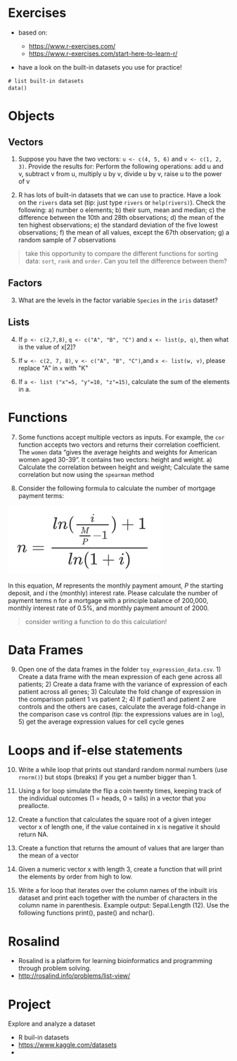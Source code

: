 # Exercises

* based on:
    * https://www.r-exercises.com/
    * https://www.r-exercises.com/start-here-to-learn-r/

* have a look on the built-in datasets you use for practice!

```
# list built-in datasets
data()
```


# Objects

## Vectors

1. Suppose you have the two vectors: `u <- c(4, 5, 6)` and `v <- c(1, 2, 3)`. Provide the results for: Perform the following operations: add u and v, subtract v from u, multiply u by v, divide u by v, raise u to the power of v

2. R has lots of built-in datasets that we can use to practice. Have a look on the `rivers` data set (tip: just type `rivers` or `help(rivers)`). Check the following: a) number o elements; b) their sum, mean and median; c) the difference between the 10th and 28th observations; d) the mean of the ten highest observations; e) the standard deviation of the five lowest observations; f) the mean of all values, except the 67th observation; g) a random sample of 7 observations


> take this opportunity to compare the different functions for sorting data: `sort`, `rank` and `order`. Can you tell the difference between them?


## Factors

3. What are the levels in the factor variable `Species` in the `iris` dataset?


## Lists

4. If `p <- c(2,7,8)`, `q <- c("A", "B", "C")` and `x <- list(p, q)`, then what is the value of x[2]?

5. If `w <- c(2, 7, 8)`, `v <- c("A", "B", "C")`,and `x <- list(w, v)`, please replace "A" in `x` with "K"

6. If `a <- list ("x"=5, "y"=10, "z"=15)`, calculate the sum of the elements in a.

# Functions


7. Some functions accept multiple vectors as inputs. For example, the `cor` function accepts two vectors and returns their correlation coefficient. The `women` data “gives the average heights and weights for American women aged 30-39”. It contains two vectors: height and weight. a) Calculate the correlation between height and weight; Calculate the same correlation but now using the `spearman` method

8. Consider the following formula to calculate the number of mortgage payment terms:

![](images/formula.png)

In this equation, $M$ represents the monthly payment amount, $P$ the starting deposit, and $i$ the (monthly) interest rate. Please calculate the number of payment terms n for a mortgage with a principle balance of 200,000, monthly interest rate of 0.5%, and monthly payment amount of 2000.

> consider writing a function to do this calculation!

# Data Frames


9. Open one of the data frames in the folder `toy_expression_data.csv`. 1) Create a data frame with the mean expression of each gene across all patients; 2) Create a data frame with the variance of expression of each patient across all genes; 3) Calculate the fold change of expression in the comparison patient 1 vs patient 2; 4) If patient1 and patient 2 are controls and the others are cases, calculate the average fold-change in the comparison case vs control (tip: the expressions values are in `log`), 5) get the average expression values for cell cycle genes


# Loops and if-else statements

10. Write a while loop that prints out standard random normal numbers (use `rnorm()`) but stops (breaks) if you get a number bigger than 1.

11. Using a for loop simulate the flip a coin twenty times, keeping track of the individual outcomes (1 = heads, 0 = tails) in a vector that you preallocte.

12. Create a function that calculates the square root of a given integer vector x of length one, if the value contained in x is negative it should return NA.

13. Create a function that returns the amount of values that are larger than the mean of a vector

14. Given a numeric vector x with length 3, create a function that will print the elements by order from high to low.

15. Write a for loop that iterates over the column names of the inbuilt iris dataset and print each together with the number of characters in the column name in parenthesis. Example output: Sepal.Length (12). Use the following functions print(), paste() and nchar().


# Rosalind

* Rosalind is a platform for learning bioinformatics and programming through problem solving.
* http://rosalind.info/problems/list-view/


# Project

Explore and analyze a dataset

* R buil-in datasets
* https://www.kaggle.com/datasets
*
